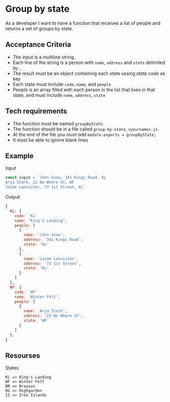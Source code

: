 # Group by state
As a developer I want to have a function that receives a list of people and returns a set of groups by state.

## Acceptance Criteria
* The input is a multiline string.
* Each line of the string is a person with `name`, `address` and `state` delimited by `,`
* The result must be an object containing each state ussing *state code* as key
* Each state must include `code`, `name`, and `people`
* People is an array filled with each person in the list that lives in that state, and must include `name`, `address`, `state`

## Tech requirements
* The function must be named `groupByState`.
* The function should be in a file called `group-by-state_<yourname>.js`
* At the end of the file you *must add* `module.exports = groupByState;`
* It must be able to ignore blank lines

## Example
Input
```js
const input = `John Snow, 341 Kings Road, KL
Arya Stark, 22 No Where St, WF
Jaime Lannister, 73 1st Street, KL`
```

Output
```js
{
  KL: {
    code: 'KL'
    name: "King's Landing",
    people: [
      {
        name: 'John Snow',
        address: '341 Kings Road',
        state: 'KL'
      },
      {
        name: 'Jaime Lannister',
        address: '73 1st Street',
        state: 'KL'
      }
    ]
  },
  WF: {
    code: 'WF'
    name: 'Winter Felt',
    people: [
      {
        name: 'Arya Stark',
        address: '22 No Where St',
        state: 'WF'
      }
    ]
  },
}
```

## Resourses
States
```
KL => King's Landing
WF => Winter Felt
BR => Braavos
HG => Highgarden
II => Iron Islands
```
